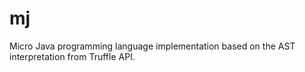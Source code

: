 # mj
Micro Java programming language implementation based on the AST interpretation from Truffle API. 
